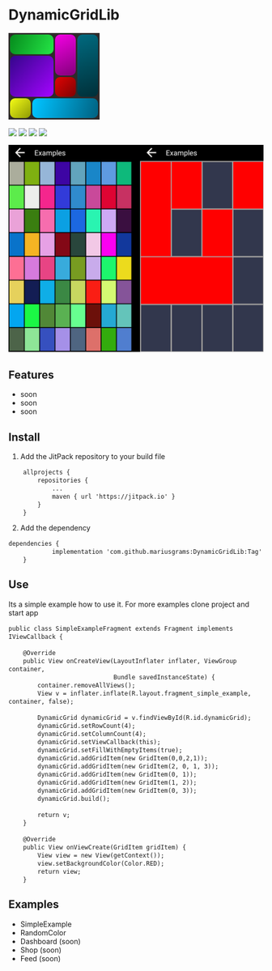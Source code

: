 # DynamicGridLib
![](https://raw.githubusercontent.com/mariusgrams/DynamicGridLib/master/images/icon.png)

![](https://img.shields.io/github/issues/mariusgrams/DynamicGridLib) ![](https://img.shields.io/github/forks/mariusgrams/DynamicGridLib) ![](https://img.shields.io/github/stars/mariusgrams/DynamicGridLib) ![](https://img.shields.io/github/license/mariusgrams/DynamicGridLib) 

<img src="https://raw.githubusercontent.com/mariusgrams/DynamicGridLib/master/images/banner.png" alt="" style="max-width:100%;">

Features
-------------
- soon
- soon
- soon

Install
-------------
1. Add the JitPack repository to your build file
```
	allprojects {
		repositories {
			...
			maven { url 'https://jitpack.io' }
		}
	}
```
2. Add the dependency
```
dependencies {
	        implementation 'com.github.mariusgrams:DynamicGridLib:Tag'
	}
```

Use
-------------
Its a simple example how to use it. For more examples clone project and start app
```
public class SimpleExampleFragment extends Fragment implements IViewCallback {

    @Override
    public View onCreateView(LayoutInflater inflater, ViewGroup container,
                             Bundle savedInstanceState) {
        container.removeAllViews();
        View v = inflater.inflate(R.layout.fragment_simple_example, container, false);

        DynamicGrid dynamicGrid = v.findViewById(R.id.dynamicGrid);
        dynamicGrid.setRowCount(4);
        dynamicGrid.setColumnCount(4);
        dynamicGrid.setViewCallback(this);
        dynamicGrid.setFillWithEmptyItems(true);
        dynamicGrid.addGridItem(new GridItem(0,0,2,1));
        dynamicGrid.addGridItem(new GridItem(2, 0, 1, 3));
        dynamicGrid.addGridItem(new GridItem(0, 1));
        dynamicGrid.addGridItem(new GridItem(1, 2));
        dynamicGrid.addGridItem(new GridItem(0, 3));
        dynamicGrid.build();

        return v;
    }

    @Override
    public View onViewCreate(GridItem gridItem) {
        View view = new View(getContext());
        view.setBackgroundColor(Color.RED);
        return view;
    }
```

Examples
-------------
 - SimpleExample
 - RandomColor
 - Dashboard (soon)
 - Shop (soon)
 - Feed (soon)
 
